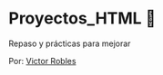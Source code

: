 # Proyectos_HTML :space_invader:
Repaso y prácticas para mejorar 

Por: [Victor Robles](https://victorroblesweb.es/)
